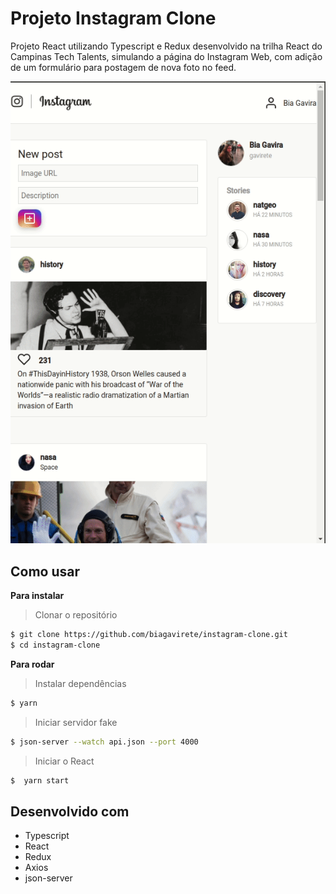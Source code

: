 # Projeto Instagram Clone

Projeto React utilizando Typescript e Redux desenvolvido na trilha React do Campinas Tech Talents, simulando a página do Instagram Web, com adição de um formulário para postagem de nova foto no feed.

<p align="center" width="50%"><img src="https://github.com/biagavirete/instagram-clone/blob/master/gif-instagram.gif"></p>

## Como usar

**Para instalar**
> Clonar o repositório

```bash
$ git clone https://github.com/biagavirete/instagram-clone.git
$ cd instagram-clone
```

**Para rodar**
> Instalar dependências

```bash
$ yarn
```

> Iniciar servidor fake

```bash
$ json-server --watch api.json --port 4000
```

> Iniciar o React

```bash
$  yarn start
```

## Desenvolvido com

* Typescript
* React
* Redux
* Axios
* json-server
